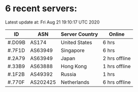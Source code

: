 # 6 recent servers:

Latest update at: Fri Aug 21 19:10:17 UTC 2020

| ID | ASN | Server Country | Online |
| -- | --- | -------------- | ------ |
| #.D09B | AS174 | United States | 6 hrs |
| #.7F1D | AS63949 | Singapore | 6 hrs |
| #.2A79 | AS63949 | Japan | 2 hrs offline |
| #.33B9 | AS63888 | Hong Kong | 1 hrs offline |
| #.1F2B | AS49392 | Russia | 1 hrs |
| #.770F | AS202425 | Netherlands | 6 hrs offline |

